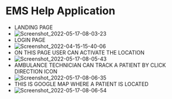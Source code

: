 # EMS Help Application


- LANDING PAGE
- ![Screenshot_2022-05-17-08-03-23](https://user-images.githubusercontent.com/98219369/168743908-a26f72ee-820e-402d-bb29-66d4eb9dadc7.png)
- LOGIN PAGE
- ![Screenshot_2022-04-15-15-40-06](https://user-images.githubusercontent.com/98219369/168744475-4aefd8e6-87d2-4800-97c2-ba7a141db474.png)
- ON THIS PAGE USER CAN ACTIVATE THE LOCATION
- ![Screenshot_2022-05-17-08-05-43](https://user-images.githubusercontent.com/98219369/168743921-27c577f3-29d7-4868-9d5b-3ec037c7f0d7.png)
- AMBULANCE TECHNICIAN CAN TRACK A PATIENT BY CLICK DIRECTION ICON
- ![Screenshot_2022-05-17-08-06-35](https://user-images.githubusercontent.com/98219369/168743932-3dfcf8a4-6926-43d6-b8ea-1f4c61cbd21c.png)
- THIS IS GOOGLE MAP WHERE A PATIENT IS LOCATED
- ![Screenshot_2022-05-17-08-06-54](https://user-images.githubusercontent.com/98219369/168743940-78c18fda-592e-4fd6-9e15-d0166d55e8bf.png)
